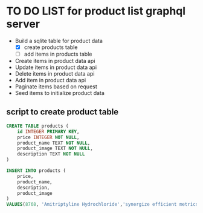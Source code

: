 # TO DO LIST for product list graphql server

* Build a sqlite table for product data
  * [x] create products table
  * [ ] add items in products table
* Create items in product data api
* Update items in product data api
* Delete items in product data api
* Add item in product data api
* Paginate items based on request
* Seed items to initialize product data

## script to create product table

```sql
CREATE TABLE products (
    id INTEGER PRIMARY KEY,
    price INTEGER NOT NULL,
    product_name TEXT NOT NULL,
    product_image TEXT NOT NULL,
    description TEXT NOT NULL
)
```

```sql
INSERT INTO products (
    price,
    product_name,
    description,
    product_image
)
VALUES(8768, 'Amitriptyline Hydrochloride','synergize efficient metrics', 'http://dummyimage.com/307x328.bmp/ff4444/ffffff' );
```
